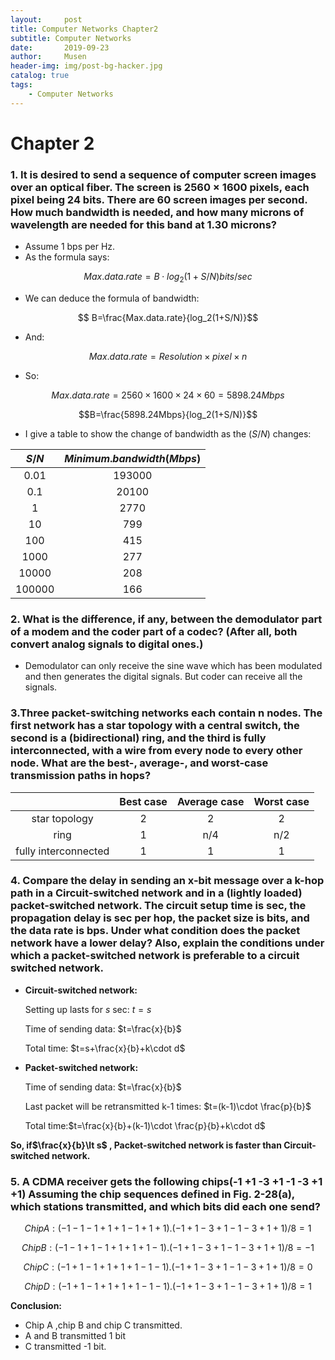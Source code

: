 ```yaml
---
layout:     post
title: Computer Networks Chapter2
subtitle: Computer Networks
date:       2019-09-23
author:     Musen
header-img: img/post-bg-hacker.jpg
catalog: true
tags:
    - Computer Networks
---
```

<script type="text/x-mathjax-config"> MathJax.Hub.Config({ tex2jax: { inlineMath: [ ['$','$'], ['\\(','\\)'] ], processEscapes: true } }); </script> <script type="text/javascript" async src="//cdn.mathjax.org/mathjax/latest/MathJax.js?config=TeX-MML-AM_CHTML"> </script>

# Chapter 2
### 1. It is desired to send a sequence of computer screen images over an optical fiber. The screen is 2560 × 1600 pixels, each pixel being 24 bits. There are 60 screen images per second. How much bandwidth is needed, and how many microns of wavelength are needed for this band at 1.30 microns?

- Assume 1 bps per Hz.
- As the formula says: 
  
$$Max.data.rate = B \cdot log_2(1+S/N) bits/sec$$

- We can deduce the formula of bandwidth:
 
$$ B=\frac{Max.data.rate}{log_2(1+S/N)}$$

- And:

$$Max.data.rate = Resolution \times pixel \times n$$ 

- So:
 
$$Max.data.rate = 2560 \times 1600 \times 24 \times 60=5898.24 Mbps$$

$$B=\frac{5898.24Mbps}{log_2(1+S/N)}$$

- I give a table to show the change of bandwidth as the $(S/N)$ changes:
  
|   $S/N$  | $Minimum.bandwidth(Mbps)$ |
|:------:|:-----------------------:|
|  0.01  |          193000         |
|   0.1  |          20100          |
|    1   |           2770          |
|   10   |           799           |
|   100  |           415           |
|  1000  |           277           |
|  10000 |           208           |
| 100000 |           166           |

### 2. What is the difference, if any, between the demodulator part of a modem and the coder part of a codec? (After all, both convert analog signals to digital ones.)

- Demodulator can only receive the sine wave which has been modulated and then generates the digital signals. But coder can receive all the signals.

### 3.Three packet-switching networks each contain n nodes. The first network has a star topology with a central switch, the second is a (bidirectional) ring, and the third is fully interconnected, with a wire from every node to every other node. What are the best-, average-, and worst-case transmission paths in hops?

|	|Best case|Average case|Worst case|
|:-:|:-------:|:----------:|:--------:|
|star topology|	2|2|2|
|ring|1|n/4|n/2|
|fully interconnected|1|1|1|

### 4. Compare the delay in sending an x-bit message over a k-hop path in a Circuit-switched network and in a (lightly loaded) packet-switched network. The circuit setup time is sec, the propagation delay is sec per hop, the packet size is bits, and the data rate is bps. Under what condition does the packet network have a lower delay? Also, explain the conditions under which a packet-switched network is preferable to a circuit switched network.

- **Circuit-switched network:**
  
  Setting up lasts for $s$ sec:   $t=s$ 
  
  Time of sending data:   $t=\frac{x}{b}$
  
  Total time: $t=s+\frac{x}{b}+k\cdot d$   
- **Packet-switched network:**
  
  Time of sending data: $t=\frac{x}{b}$   
  
  Last packet will be retransmitted k-1 times: $t=(k-1)\cdot \frac{p}{b}$  
  
  Total time:$t=\frac{x}{b}+(k-1)\cdot \frac{p}{b}+k\cdot d$ 

**So, if$\frac{x}{b}\lt s$  , Packet-switched network is faster than Circuit-switched network.**

### 5. A CDMA receiver gets the following chips(-1 +1 -3 +1 -1 -3 +1 +1) Assuming the chip sequences defined in Fig. 2-28(a), which stations transmitted, and which bits did each one send?

$$Chip A: (-1 -1 -1 +1 +1 -1 +1 +1).(-1 +1 -3 +1 -1 -3 +1 +1)/8=1$$

$$Chip B: (-1 -1 +1 -1 +1 +1 +1 -1).(-1 +1 -3 +1 -1 -3 +1 +1)/8=-1$$

$$Chip C: (-1 +1 -1 +1 +1 +1 -1 -1).(-1 +1 -3 +1 -1 -3 +1 +1)/8=0$$

$$Chip D: (-1 +1 -1 +1 +1 +1 -1 -1).(-1 +1 -3 +1 -1 -3 +1 +1)/8=1$$

**Conclusion:**
- Chip A ,chip B and chip C transmitted.
- A and B transmitted 1 bit
- C transmitted -1 bit.

